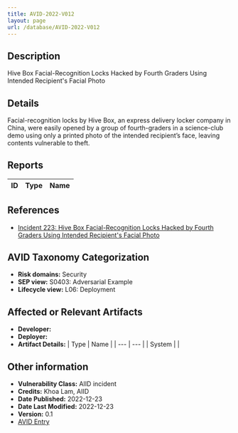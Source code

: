 ```yaml
---
title: AVID-2022-V012
layout: page
url: /database/AVID-2022-V012
---
```


## Description

Hive Box Facial-Recognition Locks Hacked by Fourth Graders Using Intended Recipient's Facial Photo

## Details

Facial-recognition locks by Hive Box, an express delivery locker company in China, were easily opened by a group of fourth-graders in a science-club demo using only a printed photo of the intended recipient’s face, leaving contents vulnerable to theft.

## Reports 

| ID | Type | Name |
| --- | --- | --- | 

## References

- [Incident 223: Hive Box Facial-Recognition Locks Hacked by Fourth Graders Using Intended Recipient's Facial Photo](https://incidentdatabase.ai/cite/223)

## AVID Taxonomy Categorization

- **Risk domains:** Security
- **SEP view:** S0403: Adversarial Example
- **Lifecycle view:** L06: Deployment

## Affected or Relevant Artifacts

- **Developer:** 
- **Deployer:** 
- **Artifact Details:**
| Type | Name |
| --- | --- | 
| System |  |

## Other information

- **Vulnerability Class:** AIID incident
- **Credits:** Khoa Lam, AIID
- **Date Published:** 2022-12-23
- **Date Last Modified:** 2022-12-23
- **Version:** 0.1
- [AVID Entry](https://github.com/avidml/avid-db/tree/main/vulnerabilities/2022/AVID-2022-V012.json)

